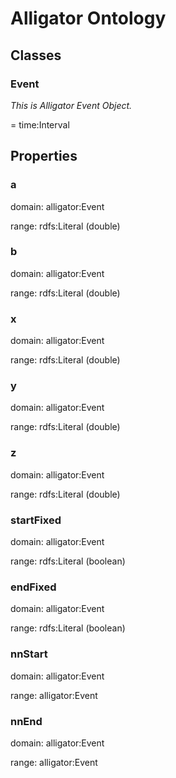 # Alligator Ontology

## Classes

### Event

*This is Alligator Event Object.*

= time:Interval

## Properties

### a

domain: alligator:Event

range: rdfs:Literal (double)

### b

domain: alligator:Event

range: rdfs:Literal (double)

### x

domain: alligator:Event

range: rdfs:Literal (double)

### y

domain: alligator:Event

range: rdfs:Literal (double)

### z

domain: alligator:Event

range: rdfs:Literal (double)

### startFixed

domain: alligator:Event

range: rdfs:Literal (boolean)

### endFixed

domain: alligator:Event

range: rdfs:Literal (boolean)

### nnStart

domain: alligator:Event

range: alligator:Event

### nnEnd

domain: alligator:Event

range: alligator:Event
